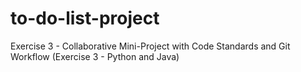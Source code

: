 # to-do-list-project
Exercise 3 - Collaborative Mini-Project with Code Standards and Git Workflow (Exercise 3 - Python and Java)
